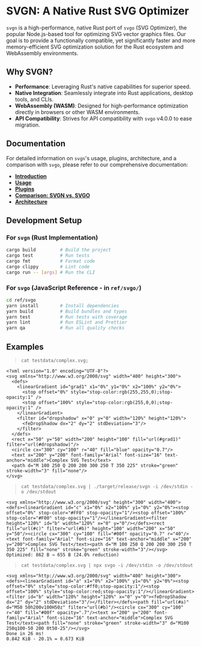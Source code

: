 # SVGN: A Native Rust SVG Optimizer

`svgn` is a high-performance, native Rust port of `svgo` (SVG Optimizer), the popular Node.js-based tool for optimizing SVG vector graphics files. Our goal is to provide a functionally compatible, yet significantly faster and more memory-efficient SVG optimization solution for the Rust ecosystem and WebAssembly environments.

## Why SVGN?

-   **Performance**: Leveraging Rust's native capabilities for superior speed.
-   **Native Integration**: Seamlessly integrate into Rust applications, desktop tools, and CLIs.
-   **WebAssembly (WASM)**: Designed for high-performance optimization directly in browsers or other WASM environments.
-   **API Compatibility**: Strives for API compatibility with `svgo` v4.0.0 to ease migration.

## Documentation

For detailed information on `svgn`'s usage, plugins, architecture, and a comparison with `svgo`, please refer to our comprehensive documentation:

-   [**Introduction**](https://twardoch.github.io/svgn/)
-   [**Usage**](https://twardoch.github.io/svgn/usage.html)
-   [**Plugins**](https://twardoch.github.io/svgn/plugins.html)
-   [**Comparison: SVGN vs. SVGO**](https://twardoch.github.io/svgn/comparison.html)
-   [**Architecture**](https://twardoch.github.io/svgn/architecture.html)

## Development Setup

### For `svgn` (Rust Implementation)

```bash
cargo build         # Build the project
cargo test          # Run tests
cargo fmt           # Format code
cargo clippy        # Lint code
cargo run -- [args] # Run the CLI
```

### For `svgo` (JavaScript Reference - in `ref/svgo/`)

```bash
cd ref/svgo
yarn install        # Install dependencies
yarn build          # Build bundles and types
yarn test           # Run tests with coverage
yarn lint           # Run ESLint and Prettier
yarn qa             # Run all quality checks
```

## Examples

> `cat testdata/complex.svg;`

```
<?xml version="1.0" encoding="UTF-8"?>
<svg xmlns="http://www.w3.org/2000/svg" width="400" height="300">
  <defs>
    <linearGradient id="grad1" x1="0%" y1="0%" x2="100%" y2="0%">
      <stop offset="0%" style="stop-color:rgb(255,255,0);stop-opacity:1" />
      <stop offset="100%" style="stop-color:rgb(255,0,0);stop-opacity:1" />
    </linearGradient>
    <filter id="dropshadow" x="0" y="0" width="120%" height="120%">
      <feDropShadow dx="2" dy="2" stdDeviation="3"/>
    </filter>
  </defs>
  <rect x="50" y="50" width="200" height="100" fill="url(#grad1)" filter="url(#dropshadow)"/>
  <circle cx="300" cy="100" r="40" fill="blue" opacity="0.7"/>
  <text x="200" y="200" font-family="Arial" font-size="16" text-anchor="middle">Complex SVG Test</text>
  <path d="M 100 250 Q 200 200 300 250 T 350 225" stroke="green" stroke-width="3" fill="none"/>
</svg>
```

> `cat testdata/complex.svg | ./target/release/svgn -i /dev/stdin -o /dev/stdout`

```
<svg xmlns="http://www.w3.org/2000/svg" height="300" width="400"><defs><linearGradient id="c" x1="0%" x2="100%" y1="0%" y2="0%"><stop offset="0%" stop-color="#FF0" stop-opacity="1"/><stop offset="100%" stop-color="#F00" stop-opacity="1"/></linearGradient><filter height="120%" id="b" width="120%" x="0" y="0"/></defs><rect fill="url(#c)" filter="url(#b)" height="100" width="200" x="50" y="50"/><circle cx="300" cy="100" fill="#00f" opacity="0.7" r="40"/><text font-family="Arial" font-size="16" text-anchor="middle" x="200" y="200">Complex SVG Test</text><path d="M 100 250 Q 200 200 300 250 T 350 225" fill="none" stroke="green" stroke-width="3"/></svg>
Optimized: 862 B → 655 B (24.0% reduction)
```

> `cat testdata/complex.svg | npx svgo -i /dev/stdin -o /dev/stdout`

```
<svg xmlns="http://www.w3.org/2000/svg" width="400" height="300"><defs><linearGradient id="a" x1="0%" x2="100%" y1="0%" y2="0%"><stop offset="0%" style="stop-color:#ff0;stop-opacity:1"/><stop offset="100%" style="stop-color:red;stop-opacity:1"/></linearGradient><filter id="b" width="120%" height="120%" x="0" y="0"><feDropShadow dx="2" dy="2" stdDeviation="3"/></filter></defs><path fill="url(#a)" d="M50 50h200v100H50z" filter="url(#b)"/><circle cx="300" cy="100" r="40" fill="#00f" opacity=".7"/><text x="200" y="200" font-family="Arial" font-size="16" text-anchor="middle">Complex SVG Test</text><path fill="none" stroke="green" stroke-width="3" d="M100 250q100-50 200 0t50-25"/></svg>
Done in 26 ms!
0.842 KiB - 20.1% = 0.673 KiB
```
